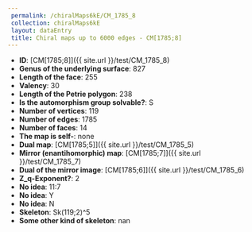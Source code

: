 ```yaml
--- 
 permalink: /chiralMaps6kE/CM_1785_8 
 collection: chiralMaps6kE
 layout: dataEntry
 title: Chiral maps up to 6000 edges - CM[1785;8]
---
```


- **ID**: [CM[1785;8]]({{ site.url }}/test/CM_1785_8)
- **Genus of the underlying surface**: 827
- **Length of the face**: 255
- **Valency**: 30
- **Length of the Petrie polygon**: 238
- **Is the automorphism group solvable?**: S
- **Number of vertices**: 119
- **Number of edges**: 1785
- **Number of faces**: 14
- **The map is self-**: none
- **Dual map**: [CM[1785;5]]({{ site.url }}/test/CM_1785_5)
- **Mirror (enantihomorphic) map**: [CM[1785;7]]({{ site.url }}/test/CM_1785_7)
- **Dual of the mirror image**: [CM[1785;6]]({{ site.url }}/test/CM_1785_6)
- **Z_q-Exponent?**: 2
- **No idea**:  11:7
- **No idea**: Y
- **No idea**: N
- **Skeleton**: Sk(119;2)^5
- **Some other kind of skeleton**: nan
